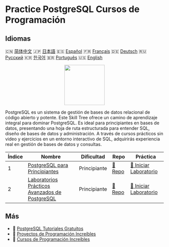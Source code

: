 # Practice PostgreSQL Cursos de Programación

## Idiomas

🇨🇳 [简体中文](README_zh.md) 🇯🇵 [日本語](README_ja.md) 🇪🇸 [Español](README_es.md) 🇫🇷 [Français](README_fr.md) 🇩🇪 [Deutsch](README_de.md) 🇷🇺 [Русский](README_ru.md) 🇰🇷 [한국어](README_ko.md) 🇧🇷 [Português](README_pt.md) 🇺🇸 [English](README.md) 

<div align="center">
<img width="128px" src="https://file.labex.io/path/9xEeZgWSNpHA.png">
</div>

PostgreSQL es un sistema de gestión de bases de datos relacional de código abierto y potente. Este Skill Tree ofrece un camino de aprendizaje integral para dominar PostgreSQL. Es ideal para principiantes en bases de datos, presentando una hoja de ruta estructurada para entender SQL, diseño de bases de datos y administración. A través de cursos prácticos sin video y ejercicios en un entorno interactivo de SQL, adquirirás experiencia real en gestión de bases de datos y consultas.

|   Índice | Nombre                                                                                                           | Dificultad   | Repo                                                                        | Práctica                                                                                 |
|----------|------------------------------------------------------------------------------------------------------------------|--------------|-----------------------------------------------------------------------------|------------------------------------------------------------------------------------------|
|        1 | [PostgreSQL para Principiantes](https://labex.io/es/courses/postgresql-for-beginners)                            | Principiante | [🔗 Repo](https://github.com/labex-labs/postgresql-for-beginners)           | [🚀 Iniciar Laboratorio](https://labex.io/es/courses/postgresql-for-beginners)           |
|        2 | [Laboratorios Prácticos Avanzados de PostgreSQL](https://labex.io/es/courses/advanced-postgresql-practical-labs) | Principiante | [🔗 Repo](https://github.com/labex-labs/advanced-postgresql-practical-labs) | [🚀 Iniciar Laboratorio](https://labex.io/es/courses/advanced-postgresql-practical-labs) |

## Más

- 🔗 [PostgreSQL Tutoriales Gratuitos](https://github.com/labex-labs/postgresql-free-tutorials)
- 🔗 [Proyectos de Programación Increíbles](https://github.com/labex-labs/awesome-programming-projects)
- 🔗 [Cursos de Programación Increíbles](https://github.com/labex-labs/awesome-programming-courses)

